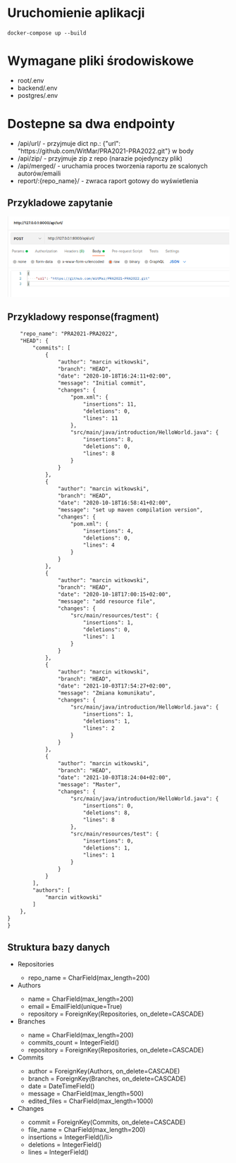 # Uruchomienie aplikacji

`docker-compose up --build`

# Wymagane pliki środowiskowe

<ul>
    <li>root/.env</li>
    <li>backend/.env</li>
    <li>postgres/.env</li>
</ul>

# Dostepne sa dwa endpointy

<ul>
<li>/api/url/ - przyjmuje dict np.: {"url": "https://github.com/WitMar/PRA2021-PRA2022.git"} w body</li>
<li>/api/zip/ - przyjmuje zip z repo (narazie pojedynczy plik)</li>
<li>/api/merged/ - uruchamia proces tworzenia raportu ze scalonych autorów/emaili</li>
<li>report/:{repo_name}/ - zwraca raport gotowy do wyświetlenia </li>
</ul>

## Przykladowe zapytanie

<img src="readme/example_request.jpg" alt="example_req">

## Przykladowy response(fragment)

```{
    "repo_name": "PRA2021-PRA2022",
    "HEAD": {
        "commits": [
            {
                "author": "marcin witkowski",
                "branch": "HEAD",
                "date": "2020-10-18T16:24:11+02:00",
                "message": "Initial commit",
                "changes": {
                    "pom.xml": {
                        "insertions": 11,
                        "deletions": 0,
                        "lines": 11
                    },
                    "src/main/java/introduction/HelloWorld.java": {
                        "insertions": 8,
                        "deletions": 0,
                        "lines": 8
                    }
                }
            },
            {
                "author": "marcin witkowski",
                "branch": "HEAD",
                "date": "2020-10-18T16:58:41+02:00",
                "message": "set up maven compilation version",
                "changes": {
                    "pom.xml": {
                        "insertions": 4,
                        "deletions": 0,
                        "lines": 4
                    }
                }
            },
            {
                "author": "marcin witkowski",
                "branch": "HEAD",
                "date": "2020-10-18T17:00:15+02:00",
                "message": "add resource file",
                "changes": {
                    "src/main/resources/test": {
                        "insertions": 1,
                        "deletions": 0,
                        "lines": 1
                    }
                }
            },
            {
                "author": "marcin witkowski",
                "branch": "HEAD",
                "date": "2021-10-03T17:54:27+02:00",
                "message": "Zmiana komunikatu",
                "changes": {
                    "src/main/java/introduction/HelloWorld.java": {
                        "insertions": 1,
                        "deletions": 1,
                        "lines": 2
                    }
                }
            },
            {
                "author": "marcin witkowski",
                "branch": "HEAD",
                "date": "2021-10-03T18:24:04+02:00",
                "message": "Master",
                "changes": {
                    "src/main/java/introduction/HelloWorld.java": {
                        "insertions": 0,
                        "deletions": 8,
                        "lines": 8
                    },
                    "src/main/resources/test": {
                        "insertions": 0,
                        "deletions": 1,
                        "lines": 1
                    }
                }
            }
        ],
        "authors": [
            "marcin witkowski"
        ]
    },
}
}
```

## Struktura bazy danych

<ul>
<li>Repositories</li>
    <ul>
        <li>repo_name = CharField(max_length=200)</li>
    </ul>

<li>Authors</li>
    <ul>
        <li>name = CharField(max_length=200)</li>
        <li>email = EmailField(unique=True)</li>
        <li>repository = ForeignKey(Repositories, on_delete=CASCADE)</li>
    </ul>

<li>Branches</li>
    <ul>
        <li>name = CharField(max_length=200)</li>
        <li>commits_count = IntegerField()</li>
        <li>repository = ForeignKey(Repositories, on_delete=CASCADE)</li>
    </ul>

<li>Commits</li>
    <ul>
        <li>author = ForeignKey(Authors, on_delete=CASCADE)</li>
        <li>branch = ForeignKey(Branches, on_delete=CASCADE)</li>
        <li>date = DateTimeField()</li>
        <li>message = CharField(max_length=500)</li>
        <li>edited_files = CharField(max_length=1000)</li>
    </ul>
<li>Changes</li>
    <ul>
        <li>commit = ForeignKey(Commits, on_delete=CASCADE)</li>
        <li>file_name = CharField(max_length=200)</li>
        <li>insertions = IntegerField()/li>
        <li>deletions = IntegerField()</li>
        <li>lines = IntegerField()</li>
    </ul>
</ul>
